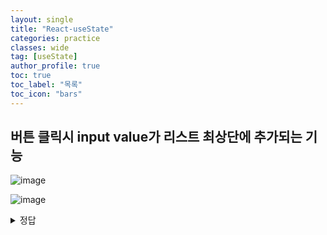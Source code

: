 ```yaml
---
layout: single
title: "React-useState"
categories: practice
classes: wide
tag: [useState]
author_profile: true
toc: true
toc_label: "목록"
toc_icon: "bars"
---
```


## 버튼 클릭시 input value가 리스트 최상단에 추가되는 기능 

![image](https://user-images.githubusercontent.com/105469077/197806447-87ad08da-b560-4c5b-9417-c0b322783b12.png)

![image](https://user-images.githubusercontent.com/105469077/197806578-88050147-a490-4018-a7ae-eb9c5f9a3693.png)

<details>
<summary>정답</summary>
<div markdown='1'>

```javascript
import {useState} from 'react';

function App() {
  const [names, setNames] = useState(['홍길동', '김민수']);
  const [input, setInput] = useState('');

  const onInputChange = (e) => {
    setInput(e.target.value);
  }

  const handleUpload = () => {
    setNames((prevState) => {
      return [input, ...prevState];
    });
  };

  return (
    <div>
      <input type="text" value={input} onChange={onInputChange}/>
      <button onClick={handleUpload}>Upload</button>
      {names.map((v, idx) => {
        return <p key={idx}>{v}</p>
      })}
    </div>
  );
}

export default App;

```

</div>
</details>
